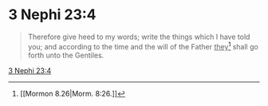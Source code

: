 # 3 Nephi 23:4

> Therefore give heed to my words; write the things which I have told you; and according to the time and the will of the Father <u>they</u>[^a] shall go forth unto the Gentiles.

[3 Nephi 23:4](https://www.churchofjesuschrist.org/study/scriptures/bofm/3-ne/23?lang=eng&id=p4#p4)


[^a]: [[Mormon 8.26|Morm. 8:26.]]

